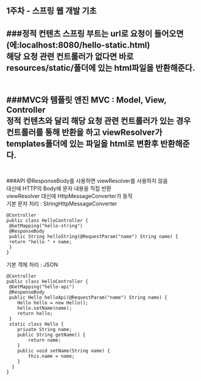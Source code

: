 ## 1주차 - 스프링 웹 개발 기초

###정적 컨텐츠
스프링 부트는 url로 요청이 들어오면(에:localhost:8080/hello-static.html) <br>
해당 요청 관련 컨트롤러가 없다면 바로 resources/static/폴더에 있는 html파일을 반환해준다.<br>
<br>
-----------------
###MVC와 템플릿 엔진
MVC : Model, View, Controller <br>
정적 컨텐츠와 달리 해당 요청 관련 컨트롤러가 있는 경우 <br>
컨트롤러를 통해 반환을 하고 viewResolver가 templates폴더에 있는 파일을 html로 변환후 반환해준다. <br>
<br>
-----------------
###API
@ResponseBody를 사용하면 viewResolver를 사용하지 않음<br>
대신에 HTTP의 Body에 문자 내용을 직접 반환<br>
viewResolver 대신에 HttpMessageConverter가 동작<br>
기본 문자 처리 : StringHttpMessageConverter<br>
```
@Controller
public class HelloController {
 @GetMapping("hello-string")
 @ResponseBody
 public String helloString(@RequestParam("name") String name) {
 return "hello " + name;
 }
}
```
기본 객체 처리 : JSON<br>
```
@Controller
public class HelloController {
 @GetMapping("hello-api")
 @ResponseBody
 public Hello helloApi(@RequestParam("name") String name) {
 	Hello hello = new Hello();
	hello.setName(name);
	return hello;
 }
 static class Hello {
 	private String name;
 	public String getName() {
 		return name;
 	}
 	public void setName(String name) {
 		this.name = name;
 	}
  }
}
```


